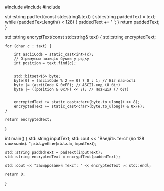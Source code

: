 #include <iostream>
#include <string>
#include <bitset>


std::string padText(const std::string& text) {
    std::string paddedText = text;
    while (paddedText.length() < 128) {
        paddedText += ' ';
    }
    return paddedText;
}


std::string encryptText(const std::string& text) {
    std::string encryptedText;

    for (char c : text) {
 
        int asciiCode = static_cast<int>(c);
        // Отримуємо позицію букви у рядку
        int position = text.find(c);

      
        std::bitset<16> byte;
        byte[0] = (asciiCode % 2 == 0) ? 0 : 1; // Біт парності
        byte |= (asciiCode & 0xFF); // ASCII-код (8 біт)
        byte |= ((position & 0x7F) << 8); // Позиція (7 біт)


        encryptedText += static_cast<char>(byte.to_ulong() >> 8);
        encryptedText += static_cast<char>(byte.to_ulong() & 0xFF);
    }

    return encryptedText;
}

int main() {
    std::string inputText;
    std::cout << "Введіть текст (до 128 символів): ";
    std::getline(std::cin, inputText);

    std::string paddedText = padText(inputText);
    std::string encryptedText = encryptText(paddedText);

    std::cout << "Зашифрований текст: " << encryptedText << std::endl;

    return 0;
}

